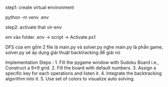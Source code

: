 step1: create virtual environment

python -m venv .env

step2: activate that vir-env

em vào folder .env -> script -> Activate.ps1

DFS của em gồm 2 file là main.py và solver.py nghe
main.py là phần game, solver.py sẽ áp dụng giải thuật backtracking để giải nó

Implementation Steps :
    1. Fill the pygame window with Sudoku Board i.e., Construct a 9×9 grid. 
    2. Fill the board with default numbers. 
    3. Assign a specific key for each operations and listen it. 
    4. Integrate the backtracking algorithm into it. 
    5. Use set of colors to visualize auto solving.


